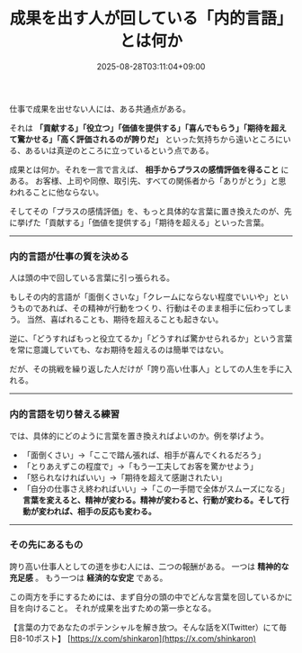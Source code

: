 ﻿---
title: "成果を出す人が回している「内的言語」とは何か"
date: 2025-08-28T03:11:04+09:00
draft: false
---

仕事で成果を出せない人には、ある共通点がある。

それは **「貢献する」「役立つ」「価値を提供する」「喜んでもらう」「期待を超えて驚かせる」「高く評価されるのが誇りだ」** といった気持ちから遠いところにいる、あるいは真逆のところに立っているという点である。

成果とは何か。それを一言で言えば、 **相手からプラスの感情評価を得ること** にある。
お客様、上司や同僚、取引先、すべての関係者から「ありがとう」と思われることに他ならない。

そしてその「プラスの感情評価」を、もっと具体的な言葉に置き換えたのが、先に挙げた「貢献する」「価値を提供する」「期待を超える」といった言葉。



---



### 内的言語が仕事の質を決める

人は頭の中で回している言葉に引っ張られる。

もしその内的言語が「面倒くさいな」「クレームにならない程度でいいや」というものであれば、その精神が行動をつくり、行動はそのまま相手に伝わってしまう。
当然、喜ばれることも、期待を超えることも起きない。

逆に、「どうすればもっと役立てるか」「どうすれば驚かせられるか」という言葉を常に意識していても、なお期待を超えるのは簡単ではない。

だが、その挑戦を繰り返した人だけが「誇り高い仕事人」としての人生を手に入れる。



---



### 内的言語を切り替える練習

では、具体的にどのように言葉を置き換えればよいのか。例を挙げよう。



- 「面倒くさい」→「ここで踏ん張れば、相手が喜んでくれるだろう」
- 「とりあえずこの程度で」→「もう一工夫してお客を驚かせよう」
- 「怒られなければいい」→「期待を超えて感謝されたい」
- 「自分の仕事さえ終わればいい」→「この一手間で全体がスムーズになる」
**言葉を変えると、精神が変わる。精神が変わると、行動が変わる。そして行動が変われば、相手の反応も変わる。**



---



### その先にあるもの

誇り高い仕事人としての道を歩む人には、二つの報酬がある。
一つは **精神的な充足感** 。
もう一つは **経済的な安定** である。

この両方を手にするためには、まず自分の頭の中でどんな言葉を回しているかに目を向けること。
それが成果を出すための第一歩となる。

【言葉の力であなたのポテンシャルを解き放つ。そんな話をX(Twitter）にて毎日8-10ポスト】
[https://x.com/shinkaron](https://x.com/shinkaron)
